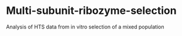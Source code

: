 # Multi-subunit-ribozyme-selection
Analysis of HTS data from in vitro selection of a mixed population
